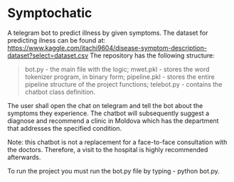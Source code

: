 # Symptochatic
A telegram bot to predict illness by given symptoms.
The dataset for predicting ilness can be found at:
https://www.kaggle.com/itachi9604/disease-symptom-description-dataset?select=dataset.csv
The repository has the following structure:
> bot.py - the main file with the logic;
> mwet.pkl - stores the word tokenizer program, in binary form;
> pipeline.pkl - stores the entire pipeline structure of the project functions;
> telebot.py - contains the chatbot class definition.
> 
The user shall open the chat on telegram and tell the bot about the symptoms they experience. 
The chatbot will subsequently suggest a diagnose and recommend a clinic in Moldova which has the
department that addresses the specified condition.

Note: this chatbot is not a replacement for a face-to-face consultation with the doctors. Therefore,
a visit to the hospital is highly recommended afterwards.

To run the project you must run the bot.py file by typing - python bot.py.
